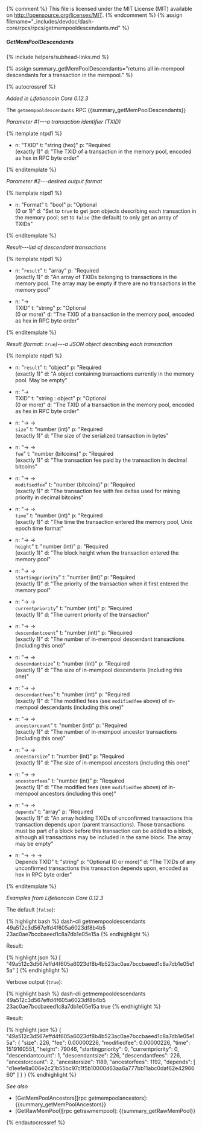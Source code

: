 {% comment %}
This file is licensed under the MIT License (MIT) available on
http://opensource.org/licenses/MIT.
{% endcomment %}
{% assign filename="_includes/devdoc/dash-core/rpcs/rpcs/getmempooldescendants.md" %}

##### GetMemPoolDescendants
{% include helpers/subhead-links.md %}

{% assign summary_getMemPoolDescendants="returns all in-mempool descendants for a transaction in the mempool." %}

<!-- __ -->

{% autocrossref %}

*Added in Lifetioncoin Core 0.12.3*

The `getmempooldescendants` RPC {{summary_getMemPoolDescendants}}

*Parameter #1---a transaction identifier (TXID)*

{% itemplate ntpd1 %}
- n: "TXID"
  t: "string (hex)"
  p: "Required<br>(exactly 1)"
  d: "The TXID of a transaction in the memory pool, encoded as hex in RPC byte order"

{% enditemplate %}

*Parameter #2---desired output format*

{% itemplate ntpd1 %}
- n: "Format"
  t: "bool"
  p: "Optional<br>(0 or 1)"
  d: "Set to `true` to get json objects describing each transaction in the memory pool; set to `false` (the default) to only get an array of TXIDs"

{% enditemplate %}

*Result---list of descendant transactions*

{% itemplate ntpd1 %}
- n: "`result`"
  t: "array"
  p: "Required<br>(exactly 1)"
  d: "An array of TXIDs belonging to transactions in the memory pool.  The array may be empty if there are no transactions in the memory pool"

- n: "→<br>TXID"
  t: "string"
  p: "Optional<br>(0 or more)"
  d: "The TXID of a transaction in the memory pool, encoded as hex in RPC byte order"

{% enditemplate %}

*Result (format: `true`)---a JSON object describing each transaction*

{% itemplate ntpd1 %}
- n: "`result`"
  t: "object"
  p: "Required<br>(exactly 1)"
  d: "A object containing transactions currently in the memory pool.  May be empty"

- n: "→<br>TXID"
  t: "string : object"
  p: "Optional<br>(0 or more)"
  d: "The TXID of a transaction in the memory pool, encoded as hex in RPC byte order"

- n: "→ →<br>`size`"
  t: "number (int)"
  p: "Required<br>(exactly 1)"
  d: "The size of the serialized transaction in bytes"

- n: "→ →<br>`fee`"
  t: "number (bitcoins)"
  p: "Required<br>(exactly 1)"
  d: "The transaction fee paid by the transaction in decimal bitcoins"

- n: "→ →<br>`modifiedfee`"
  t: "number (bitcoins)"
  p: "Required<br>(exactly 1)"
  d: "The transaction fee with fee deltas used for mining priority in decimal bitcoins"

- n: "→ →<br>`time`"
  t: "number (int)"
  p: "Required<br>(exactly 1)"
  d: "The time the transaction entered the memory pool, Unix epoch time format"

- n: "→ →<br>`height`"
  t: "number (int)"
  p: "Required<br>(exactly 1)"
  d: "The block height when the transaction entered the memory pool"

- n: "→ →<br>`startingpriority`"
  t: "number (int)"
  p: "Required<br>(exactly 1)"
  d: "The priority of the transaction when it first entered the memory pool"

- n: "→ →<br>`currentpriority`"
  t: "number (int)"
  p: "Required<br>(exactly 1)"
  d: "The current priority of the transaction"

- n: "→ →<br>`descendantcount`"
  t: "number (int)"
  p: "Required<br>(exactly 1)"
  d: "The number of in-mempool descendant transactions (including this one)"

- n: "→ →<br>`descendantsize`"
  t: "number (int)"
  p: "Required<br>(exactly 1)"
  d: "The size of in-mempool descendants (including this one)"

- n: "→ →<br>`descendantfees`"
  t: "number (int)"
  p: "Required<br>(exactly 1)"
  d: "The modified fees (see `modifiedfee` above) of in-mempool descendants (including this one)"

- n: "→ →<br>`ancestorcount`"
  t: "number (int)"
  p: "Required<br>(exactly 1)"
  d: "The number of in-mempool ancestor transactions (including this one)"

- n: "→ →<br>`ancestorsize`"
  t: "number (int)"
  p: "Required<br>(exactly 1)"
  d: "The size of in-mempool ancestors (including this one)"

- n: "→ →<br>`ancestorfees`"
  t: "number (int)"
  p: "Required<br>(exactly 1)"
  d: "The modified fees (see `modifiedfee` above) of in-mempool ancestors (including this one)"

- n: "→ →<br>`depends`"
  t: "array"
  p: "Required<br>(exactly 1)"
  d: "An array holding TXIDs of unconfirmed transactions this transaction depends upon (parent transactions).  Those transactions must be part of a block before this transaction can be added to a block, although all transactions may be included in the same block.  The array may be empty"

- n: "→ → →<br>Depends TXID"
  t: "string"
  p: "Optional (0 or more)"
  d: "The TXIDs of any unconfirmed transactions this transaction depends upon, encoded as hex in RPC byte order"

{% enditemplate %}

*Examples from Lifetioncoin Core 0.12.3*

The default (`false`):

{% highlight bash %}
dash-cli getmempooldescendants 49a512c3d567effd4f605a6023df8b4b5\
23ac0ae7bccbaeed1c8a7db1e05e15a
{% endhighlight %}

Result:

{% highlight json %}
[
  "49a512c3d567effd4f605a6023df8b4b523ac0ae7bccbaeed1c8a7db1e05e15a"
]
{% endhighlight %}

Verbose output (`true`):

{% highlight bash %}
dash-cli getmempooldescendants 49a512c3d567effd4f605a6023df8b4b5\
23ac0ae7bccbaeed1c8a7db1e05e15a true
{% endhighlight %}

Result:

{% highlight json %}
{
  "49a512c3d567effd4f605a6023df8b4b523ac0ae7bccbaeed1c8a7db1e05e15a": {
    "size": 226,
    "fee": 0.00000226,
    "modifiedfee": 0.00000226,
    "time": 1519160551,
    "height": 79046,
    "startingpriority": 0,
    "currentpriority": 0,
    "descendantcount": 1,
    "descendantsize": 226,
    "descendantfees": 226,
    "ancestorcount": 2,
    "ancestorsize": 1189,
    "ancestorfees": 1192,
    "depends": [
      "d1eefe8a006e2c21b55bc97c1f5b10000d63aa6a777bb11abc0daf62e4296660"
    ]
  }
}
{% endhighlight %}

*See also*

* [GetMemPoolAncestors][rpc getmempoolancestors]: {{summary_getMemPoolAncestors}}
* [GetRawMemPool][rpc getrawmempool]: {{summary_getRawMemPool}}

{% endautocrossref %}
